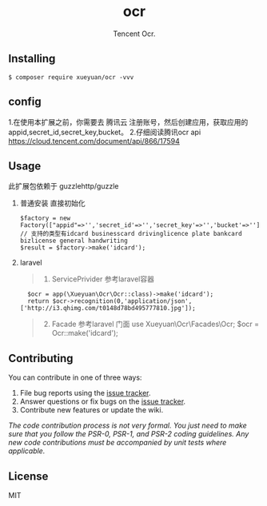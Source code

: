 <h1 align="center"> ocr </h1>

<p align="center"> Tencent Ocr.</p>


## Installing

```shell
$ composer require xueyuan/ocr -vvv
```
## config
 1.在使用本扩展之前，你需要去 腾讯云 注册账号，然后创建应用，获取应用的 appid,secret_id,secret_key,bucket。
 2.仔细阅读腾讯ocr api https://cloud.tencent.com/document/api/866/17594 
 
## Usage

此扩展包依赖于 guzzlehttp/guzzle 
1. 普通安装
    直接初始化
    
    ```
    $factory = new Factory(["appid"=>'','secret_id'=>'','secret_key'=>'','bucket'=>'']);
    // 支持的类型有idcard businesscard drivinglicence plate bankcard bizlicense general handwriting
    $result = $factory->make('idcard'); 
    ```
    
2. laravel

      > 1. ServicePrivider 参考laravel容器
      
      ```
        $ocr = app(\Xueyuan\Ocr\Ocr::class)->make('idcard');
        return $ocr->recognition(0,'application/json',['http://i3.qhimg.com/t0148d78bd495777810.jpg']);
      ```
    
      > 2. Facade  参考laravel 门面
        use Xueyuan\Ocr\Facades\Ocr;
        $ocr = Ocr::make('idcard');

    
## Contributing

You can contribute in one of three ways:

1. File bug reports using the [issue tracker](https://github.com/xueyuan/ocr/issues).
2. Answer questions or fix bugs on the [issue tracker](https://github.com/xueyuan/ocr/issues).
3. Contribute new features or update the wiki.

_The code contribution process is not very formal. You just need to make sure that you follow the PSR-0, PSR-1, and PSR-2 coding guidelines. Any new code contributions must be accompanied by unit tests where applicable._

## License

MIT
